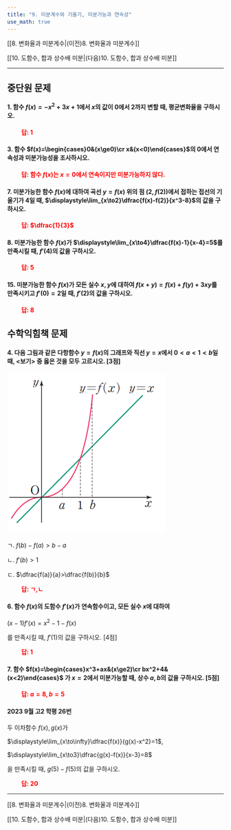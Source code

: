 ```yaml
---
title: "9. 미분계수와 기울기, 미분가능과 연속성"
use_math: true
---
```

[[8. 변화율과 미분계수|(이전)8. 변화율과 미분계수]]

[[10. 도함수, 합과 상수배 미분|(다음)10. 도함수, 합과 상수배 미분]]

***
## 중단원 문제

#### 1. 함수 $f(x)=-x^2+3x+1$에서 $x$의 값이 0에서 2까지 변할 때, 평균변화율을 구하시오.

**<span style="color: red;">$\qquad$답: $1$</span>**

#### 3. 함수 $f(x)=\begin{cases}0&(x\ge0)\cr x&(x<0)\end{cases}$의 0에서 연속성과 미분가능성을 조사하시오.

**<span style="color: red;">$\qquad$답: 함수 $f(x)$는 $x=0$에서 연속이지만 미분가능하지 않다.</span>**

#### 7. 미분가능한 함수 $f(x)$에 대하여 곡선 $y=f(x)$ 위의 점 $(2, f(2))$에서 접하는 접선의 기울기가 4일 때, $\displaystyle\lim_{x\to2}\dfrac{f(x)-f(2)}{x^3-8}$의 값을 구하시오.

**<span style="color: red;">$\qquad$답: $\dfrac{1}{3}$</span>**

#### 8. 미분가능한 함수 $f(x)$가 $\displaystyle\lim_{x\to4}\dfrac{f(x)-1}{x-4}=5$를 만족시킬 때, $f'(4)$의 값을 구하시오.

**<span style="color: red;">$\qquad$답: $5$</span>**

#### 15. 미분가능한 함수 $f(x)$가 모든 실수 $x, y$에 대하여 $f(x+y)=f(x)+f(y)+3xy$를 만족시키고 $f'(0)=2$일 때, $f'(2)$의 값을 구하시오.

**<span style="color: red;">$\qquad$답: $8$</span>**

## 수학익힘책 문제

#### 4. 다음 그림과 같은 다항함수 $y=f(x)$의 그래프와 직선 $y=x$에서 $0<a<1<b$일 때, $<$보기$>$ 중 옳은 것을 모두 고르시오. [3점]

<img src="/assets/two cs/수익 (4).png"/>

ㄱ. $f(b)-f(a)>b-a$

ㄴ. $f'(b)>1$

ㄷ. $\dfrac{f(a)}{a}>\dfrac{f(b)}{b}$

**<span style="color: red;">$\qquad$답: ㄱ,ㄴ</span>**


#### 6. 함수 $f(x)$의 도함수 $f'(x)$가 연속함수이고, 모든 실수 $x$에 대하여

$(x-1)f'(x)=x^2-1-f(x)$

를 만족시킬 때, $f'(1)$의 값을 구하시오. [4점]

**<span style="color: red;">$\qquad$답: $1$</span>**


#### 7. 함수 $f(x)=\begin{cases}x^3+ax&(x\ge2)\cr bx^2+4&(x<2)\end{cases}$ 가 $x=2$에서 미분가능할 때, 상수 $a, b$의 값을 구하시오. [5점]

**<span style="color: red;">$\qquad$답: $a=8, b=5$</span>**

#### 2023 9월 고2 학평 26번

두 이차함수 $f(x), g(x)$가

$\displaystyle\lim_{x\to\infty}\dfrac{f(x)}{g(x)-x^2}=1$,

$\displaystyle\lim_{x\to3}\dfrac{g(x)-f(x)}{x-3}=8$

을 만족시킬 때, $g(5)-f(5)$의 값을 구하시오.

**<span style="color: red;">$\qquad$답: $20$</span>**

***

[[8. 변화율과 미분계수|(이전)8. 변화율과 미분계수]]

[[10. 도함수, 합과 상수배 미분|(다음)10. 도함수, 합과 상수배 미분]]
